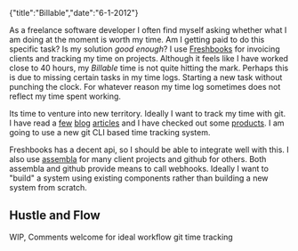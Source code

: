 {"title":"Billable","date":"6-1-2012"}

As a freelance software developer I often find myself asking whether
what I am doing at the moment is worth my time. Am I getting paid to do
this specific task? Is my solution *good enough*? I use
[Freshbooks](http://www.freshbooks.com) for invoicing clients and
tracking my time on projects. Although it feels like I have worked close
to 40 hours, my *Billable* time is not quite hitting the mark. Perhaps
this is due to missing certain tasks in my time logs. Starting a new
task without punching the clock. For whatever reason my time log
sometimes does not reflect my time spent working.

Its time to venture into new territory. Ideally I want to track my time
with git. I have read a
[few](http://andy.delcambre.com/2008/02/06/git-time-tracking.html)
[blog](http://mir.aculo.us/2009/10/12/instant-time-tracking-from-git-commit-messages/)
[articles](https://github.com/rcrowley/gitpaid) and I have checked out
some [products](http://letsfreckle.com/). I am going to use a new git
CLI based time tracking system.

Freshbooks has a decent api, so I should be able to integrate well with
this. I also use [assembla](https://www.assembla.com/) for many client
projects and github for others. Both assembla and github provide means
to call webhooks. Ideally I want to "build" a system using existing
components rather than building a new system from scratch.

Hustle and Flow
---------------

WIP, Comments welcome for ideal workflow git time tracking
